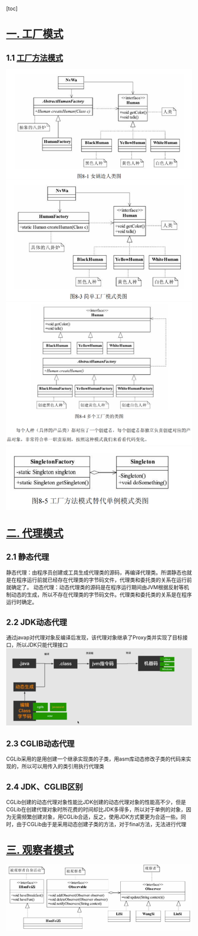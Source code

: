 [toc]

# [一. 工厂模式](src/main/java/com/zjut/study/patterns/factory)
## 1.1 [工厂方法模式](src/main/java/com/zjut/study/patterns/factory/method)
![工厂方法UML图](./pic/工厂方法UML图.png)    
![简单工厂模式](./pic/简单工厂模式类图-简化使用.png)    
![多个工厂类的类图](./pic/多个工厂类的类图.png)   
![多个工厂类的类图](./pic/使用工厂方法模式替代单例模式类图.png)


# [二. 代理模式](src/main/java/com/zjut/study/patterns/proxy)
## 2.1 静态代理
静态代理：由程序员创建或工具生成代理类的源码，再编译代理类。所谓静态也就是在程序运行前就已经存在代理类的字节码文件，代理类和委托类的关系在运行前就确定了。
动态代理：动态代理类的源码是在程序运行期间由JVM根据反射等机制动态的生成，所以不存在代理类的字节码文件。代理类和委托类的关系是在程序运行时确定。

## 2.2 JDK动态代理
通过javap对代理对象反编译后发现，该代理对象继承了Proxy类并实现了目标接口，所以JDK只能代理接口
![代理内部原理流程图](pic/代理内部原理流程图.png)

## 2.3 CGLIB动态代理
CGLib采用的是用创建一个继承实现类的子类，用asm库动态修改子类的代码来实现的，所以可以用传入的类引用执行代理类

## 2.4 JDK、CGLIB区别
CGLib创建的动态代理对象性能比JDK创建的动态代理对象的性能高不少，但是CGLib在创建代理对象时所花费的时间却比JDK多得多，所以对于单例的对象，因为无需频繁创建对象，用CGLib合适，反之，使用JDK方式要更为合适一些。同时，由于CGLib由于是采用动态创建子类的方法，对于final方法，无法进行代理

# [三. 观察者模式](src/main/java/com/zjut/study/patterns/observer)  
![一对多轮询通知](pic/demo1-案例1.png)  
